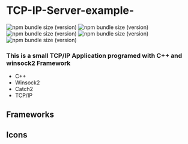# TCP-IP-Server-example-

![npm bundle size (version)](https://img.shields.io/badge/version-0.0.1-green) ![npm bundle size (version)](https://img.shields.io/badge/framework-catch2-green) ![npm bundle size (version)](https://img.shields.io/badge/language-c%2B%2B17-green) ![npm bundle size (version)](https://img.shields.io/badge/compiler-gcc-blue) ![npm bundle size (version)](https://img.shields.io/badge/framework-winsock2-orange)

### This is a small TCP/IP Application programed with C++ and winsock2 Framework

* C++
* Winsock2
* Catch2
* TCP/IP

## Frameworks

## Icons
